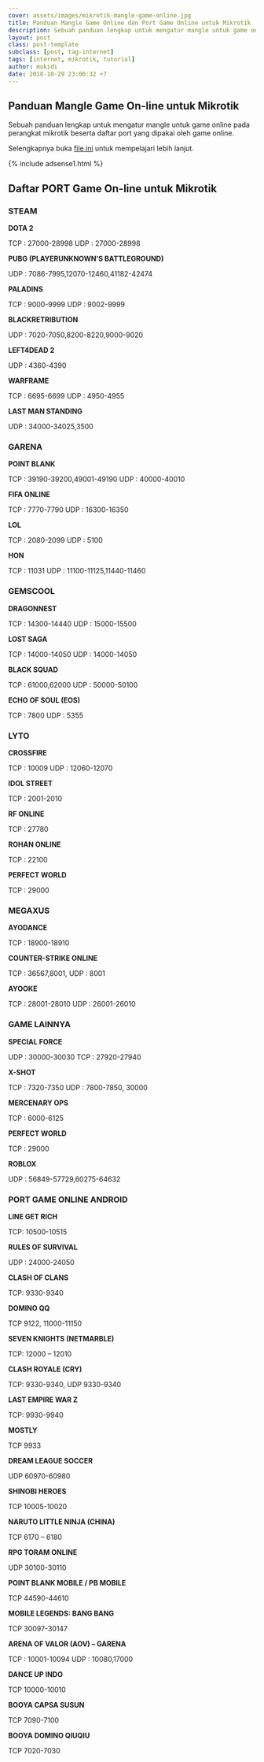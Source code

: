 ```yaml
---
cover: assets/images/mikrotik-mangle-game-online.jpg
title: Panduan Mangle Game Online dan Port Game Online untuk Mikrotik
description: Sebuah panduan lengkap untuk mengatur mangle untuk game online pada perangkat mikrotik beserta daftar port yang dipakai oleh game online
layout: post
class: post-template
subclass: [post, tag-internet]
tags: [internet, mikrotik, tutorial]
author: mukidi
date: 2018-10-29 23:00:32 +7
---
```

## Panduan Mangle Game On-line untuk Mikrotik

Sebuah panduan lengkap untuk mengatur mangle untuk game online pada perangkat mikrotik beserta daftar port yang dipakai oleh game online.

Selengkapnya buka [file ini](/assets/pdf/Panduan-Mangle-Game-Online-dan-Panduan-Mangle-Mikrotik.pdf) untuk mempelajari lebih lanjut.

{% include adsense1.html %}

## Daftar PORT Game On-line untuk Mikrotik

### STEAM

**DOTA 2**

TCP : 27000-28998
UDP : 27000-28998

**PUBG (PLAYERUNKNOWN’S BATTLEGROUND)**

UDP : 7086-7995,12070-12460,41182-42474

**PALADINS**

TCP : 9000-9999
UDP : 9002-9999

**BLACKRETRIBUTION**

UDP : 7020-7050,8200-8220,9000-9020

**LEFT4DEAD 2**

UDP : 4360-4390

**WARFRAME**

TCP : 6695-6699
UDP : 4950-4955

**LAST MAN STANDING**

UDP : 34000-34025,3500

### GARENA

**POINT BLANK**

TCP : 39190-39200,49001-49190
UDP : 40000-40010

**FIFA ONLINE**

TCP : 7770-7790
UDP : 16300-16350

**LOL**

TCP : 2080-2099
UDP : 5100

**HON**

TCP : 11031
UDP : 11100-11125,11440-11460

### GEMSCOOL

**DRAGONNEST**

TCP : 14300-14440
UDP : 15000-15500

**LOST SAGA**

TCP : 14000-14050
UDP : 14000-14050

**BLACK SQUAD**

TCP : 61000,62000
UDP : 50000-50100

**ECHO OF SOUL (EOS)**

TCP : 7800
UDP : 5355

### LYTO

**CROSSFIRE**

TCP : 10009
UDP : 12060-12070

**IDOL STREET**

TCP : 2001-2010

**RF ONLINE**

TCP : 27780

**ROHAN ONLINE**

TCP : 22100

**PERFECT WORLD**

TCP : 29000

### MEGAXUS

**AYODANCE**

TCP : 18900-18910

**COUNTER-STRIKE ONLINE**

TCP : 36567,8001,
UDP : 8001

**AYOOKE**

TCP : 28001-28010
UDP : 26001-26010

### GAME LAINNYA

**SPECIAL FORCE**

UDP : 30000-30030
TCP : 27920-27940

**X-SHOT**

TCP : 7320-7350
UDP : 7800-7850, 30000

**MERCENARY OPS**

TCP : 6000-6125

**PERFECT WORLD**

TCP :  29000

**ROBLOX**

UDP : 56849-57729,60275-64632

### PORT GAME ONLINE ANDROID

**LINE GET RICH**

TCP: 10500-10515

**RULES OF SURVIVAL**

UDP : 24000-24050

**CLASH OF CLANS**

TCP: 9330-9340

**DOMINO QQ**

TCP 9122, 11000-11150

**SEVEN KNIGHTS (NETMARBLE)**

TCP: 12000 – 12010

**CLASH ROYALE (CRY)**

TCP: 9330-9340, UDP 9330-9340

**LAST EMPIRE WAR Z**

TCP: 9930-9940

**MOSTLY**

TCP 9933

**DREAM LEAGUE SOCCER**

UDP 60970-60980

**SHINOBI HEROES**

TCP 10005-10020

**NARUTO LITTLE NINJA (CHINA)**

TCP 6170 – 6180

**RPG TORAM ONLINE**

UDP 30100-30110

**POINT BLANK MOBILE / PB MOBILE**

TCP 44590-44610

**MOBILE LEGENDS: BANG BANG**

TCP 30097-30147

**ARENA OF VALOR (AOV) – GARENA**

TCP : 10001-10094
UDP : 10080,17000

**DANCE UP INDO**

TCP 10000-10010

**BOOYA CAPSA SUSUN**

TCP 7090-7100

**BOOYA DOMINO QIUQIU**

TCP 7020-7030
